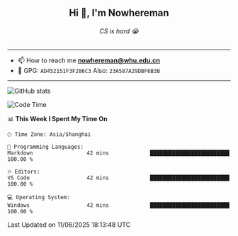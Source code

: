 <h2 align="center">Hi 👋, I'm Nowhereman</h2>
<h6 align="center">CS is hard 😭</h6>

---
- 📫 How to reach me **nowhereman@whu.edu.cn**
- 🔑 GPG: `AD452151F3F286C3`  Also: `23A587A29DBF6B3B`

---
![GitHub stats](https://github-readme-stats.vercel.app/api?username=nowherechan&theme=transparent&rank_icon=github&include_all_commits=true&count_private=true)

<!--START_SECTION:waka-->
![Code Time](http://img.shields.io/badge/Code%20Time-826%20hrs%2036%20mins-blue)

📊 **This Week I Spent My Time On** 

```text
🕑︎ Time Zone: Asia/Shanghai

💬 Programming Languages: 
Markdown                 42 mins             █████████████████████████   100.00 % 

🔥 Editors: 
VS Code                  42 mins             █████████████████████████   100.00 % 

💻 Operating System: 
Windows                  42 mins             █████████████████████████   100.00 % 
```


 Last Updated on 11/06/2025 18:13:48 UTC
<!--END_SECTION:waka-->
